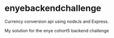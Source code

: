 # enyebackendchallenge

Currency conversion api using nodeJs and Express.

My solution for the enye cohort5 backend challenge

